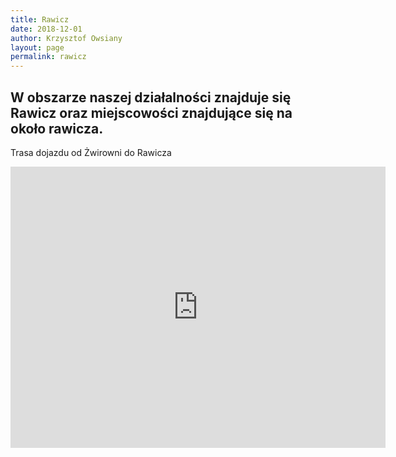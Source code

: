 ```yaml
---
title: Rawicz
date: 2018-12-01
author: Krzysztof Owsiany
layout: page
permalink: rawicz
---
```


## W obszarze naszej działalności znajduje się Rawicz oraz miejscowości znajdujące się na około rawicza.


Trasa dojazdu od Żwirowni do Rawicza

<iframe src="https://www.google.com/maps/embed?pb=!1m28!1m12!1m3!1d322207.8989385238!2d16.38049121652774!3d51.76912970397352!2m3!1f0!2f0!3f0!3m2!1i1024!2i768!4f13.1!4m13!3e6!4m5!1s0x4705bf8adc87b77f%3A0x5936643443e045b!2sWolno%C5%9Bci+15%2C+64-140+W%C5%82oszakowice!3m2!1d51.925357!2d16.3558541!4m5!1s0x47057afa525c2919%3A0x8ac3dc5109e04d07!2sRawicz%2C+63-900!3m2!1d51.609449999999995!2d16.858629999999998!5e1!3m2!1spl!2spl!4v1547209163925" width="600" height="450" frameborder="0" style="border:0" allowfullscreen></iframe>